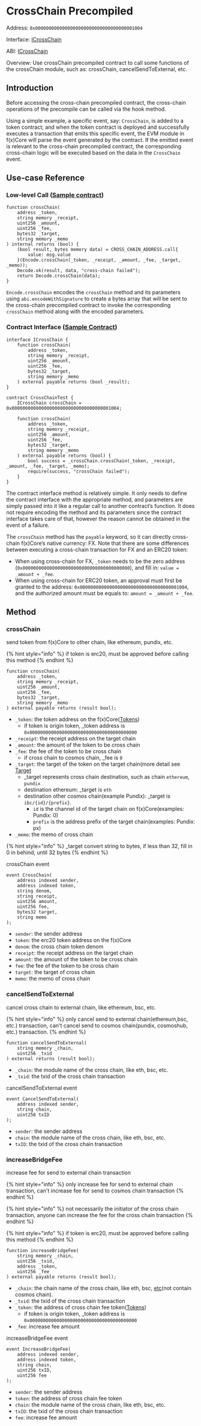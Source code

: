 # CrossChain Precompiled

Address: `0x0000000000000000000000000000000000001004`

Interface: [ICrossChain](cross-chain.md#crosschain)

ABI: [ICrossChain](https://github.com/PundiAI/fx-core/blob/bf74d4a73e3478b03122fe8ddc4c447cb7017634/contract/ICrossChain.go#LL34C11-L34C11)

Overview: Use crossChain precompiled contract to call some functions of the crossChain module, such as: crossChain, cancelSendToExternal, etc.

## Introduction

Before accessing the cross-chain precompiled contract, the cross-chain operations of the precompile can be called via the hook method.

Using a simple example, a specific event, say: `CrossChain`, is added to a token contract; and when the token contract is deployed and successfully executes a transaction that emits this specific event, the EVM module in f(x)Core will parse the event generated by the contract. If the emitted event is relevant to the cross-chain precompiled contract, the corresponding cross-chain logic will be executed based on the data in the `CrossChain` event.

## Use-case Reference

### Low-level Call ([Sample contract](https://github.com/PundiAI/fx-core/blob/a16fa0bcf02f4bfde9135f7df37478fe76697185/solidity/contracts/bridge/ICrosschain.sol#L12))

```solidity
function crossChain(
    address _token,
    string memory _receipt,
    uint256 _amount,
    uint256 _fee,
    bytes32 _target,
    string memory _memo
) internal returns (bool) {
    (bool result, bytes memory data) = CROSS_CHAIN_ADDRESS.call{
        value: msg.value
    }(Encode.crossChain(_token, _receipt, _amount, _fee, _target, _memo));
    Decode.ok(result, data, "cross-chain failed");
    return Decode.crossChain(data);
}
```

`Encode.crossChain` encodes the `crossChain` method and its parameters using `abi.encodeWithSignature` to create a bytes array that will be sent to the cross-chain precompiled contract to invoke the corresponding `crossChain` method along with the encoded parameters.

### Contract Interface ([Sample Contract](https://github.com/PundiAI/fx-core/blob/a16fa0bcf02f4bfde9135f7df37478fe76697185/solidity/contracts/bridge/ICrosschain.sol#L12))

```solidity
interface ICrossChain {
    function crossChain(
        address _token,
        string memory _receipt,
        uint256 _amount,
        uint256 _fee,
        bytes32 _target,
        string memory _memo
    ) external payable returns (bool _result);
}

contract CrossChainTest {
    ICrossChain crossChain = 0x0000000000000000000000000000000000001004;

    function crossChain(
        address _token,
        string memory _receipt,
        uint256 _amount,
        uint256 _fee,
        bytes32 _target,
        string memory _memo
    ) external payable returns (bool) {
        bool success = _crossChain.crossChain(_token, _receipt, _amount, _fee, _target, _memo);
        require(success, "crossChain failed");
    }
}
```

The contract interface method is relatively simple. It only needs to define the contract interface with the appropriate method, and parameters are simply passed into it like a regular call to another contract’s function. It does not require encoding the method and its parameters since the contract interface takes care of that, however the reason cannot be obtained in the event of a failure.

The `crossChain` method has the `payable` keyword, so it can directly cross-chain f(x)Core’s native currency: FX. Note that there are some differences between executing a cross-chain transaction for FX and an ERC20 token:

* When using cross-chain for FX, `_token` needs to be the zero address (`0x0000000000000000000000000000000000000000`), and fill in: `value = _amount + _fee`.
* When using cross-chain for ERC20 token, an approval must first be granted to the address: `0x0000000000000000000000000000000000001004`, and the authorized amount must be equals to: `amount = _amount + _fee`.

## Method

### crossChain

send token from f(x)Core to other chain, like ethereum, pundix, etc.

{% hint style="info" %}
if token is erc20, must be approved before calling this method
{% endhint %}

```solidity
function crossChain(
    address _token,
    string memory _receipt,
    uint256 _amount,
    uint256 _fee,
    bytes32 _target,
    string memory _memo
) external payable returns (result bool);
```

* `_token`: the token address on the f(x)Core([Tokens](../cross-chain/fx-core.md))
  * if token is origin token, \_token address is `0x0000000000000000000000000000000000000000`
* `_receipt`: the receipt address on the target chain
* `_amount`: the amount of the token to be cross chain
* `_fee`: the fee of the token to be cross chain
  * if cross chain to cosmos chain, \_fee is `0`
* `_target`: the target of the token on the target chain(more detail see [Target](../cross-chain/target.md)
  * \_target represents cross chain destination, such as chain `ethereum`, `pundix`
  * destination ethereum: \_target is `eth`
  * destination other cosmos chain(example Pundix): \_target is `ibc/{id}/{prefix}`.
    * `id` is the channel id of the target chain on f(x)Core(examples: Pundix: 0)
    * `prefix` is the address prefix of the target chain(examples: Pundix: px)
* `_memo`: the memo of cross chain

{% hint style="info" %}
\_target convert string to bytes, if less than 32, fill in 0 in behind, until 32 bytes
{% endhint %}

crossChain event

```solidity
event CrossChain(
    address indexed sender,
    address indexed token,
    string denom,
    string receipt,
    uint256 amount,
    uint256 fee,
    bytes32 target,
    string memo
);
```

* `sender`: the sender address
* `token`: the erc20 token address on the f(x)Core
* `denom`: the cross chain token denom
* `receipt`: the receipt address on the target chain
* `amount`: the amount of the token to be cross chain
* `fee`: the fee of the token to be cross chain
* `target`: the target of cross chain
* `memo`: the memo of cross chain

### cancelSendToExternal

cancel cross chain to external chain, like ethereum, bsc, etc.

{% hint style="info" %}
only cancel send to external chain(ethereum,bsc, etc.) transaction, can't cancel send to cosmos chain(pundix, cosmoshub, etc.) transaction.
{% endhint %}

```solidity
function cancelSendToExternal(
    string memory _chain,
    uint256 _txid
) external returns (result bool);
```

* `_chain`: the module name of the cross chain, like eth, bsc, etc.
* `_txid`: the txid of the cross chain transaction

cancelSendToExternal event

```solidity
event CancelSendToExternal(
    address indexed sender,
    string chain,
    uint256 txID
);
```

* `sender`: the sender address
* `chain`: the module name of the cross chain, like eth, bsc, etc.
* `txID`: the txid of the cross chain transaction

### increaseBridgeFee

increase fee for send to external chain transaction

{% hint style="info" %}
only increase fee for send to external chain transaction, can't increase fee for send to cosmos chain transaction
{% endhint %}

{% hint style="info" %}
not necessarily the initiator of the cross chain transaction, anyone can increase the fee for the cross chain transaction
{% endhint %}

{% hint style="info" %}
if token is erc20, must be approved before calling this method
{% endhint %}

```solidity
function increaseBridgeFee(
    string memory _chain,
    uint256 _txid,
    address _token,
    uint256 _fee
) external payable returns (result bool);
```

* `_chain`: the chain name of the cross chain, like eth, bsc, [etc](../cross-chain/target.md#fxcore-cross-chain-with-target)(not contain cosmos chain).
* `_txid`: the txid of the cross chain transaction
* `_token`: the address of cross chain fee token([Tokens](../cross-chain/fx-core.md))
  * if token is origin token, \_token address is `0x0000000000000000000000000000000000000000`
* `_fee`: increase fee amount

increaseBridgeFee event

```solidity
event IncreaseBridgeFee(
    address indexed sender,
    address indexed token,
    string chain,
    uint256 txID,
    uint256 fee
);
```

* `sender`: the sender address
* `token`: the address of cross chain fee token
* `chain`: the module name of the cross chain, like eth, bsc, etc.
* `txID`: the txid of the cross chain transaction
* `fee`: increase fee amount
